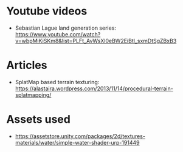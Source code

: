 # Youtube videos
- Sebastian Lague land generation series: https://www.youtube.com/watch?v=wbpMiKiSKm8&list=PLFt_AvWsXl0eBW2EiBtl_sxmDtSgZBxB3

# Articles
- SplatMap based terrain texturing: https://alastaira.wordpress.com/2013/11/14/procedural-terrain-splatmapping/

# Assets used
- https://assetstore.unity.com/packages/2d/textures-materials/water/simple-water-shader-urp-191449
